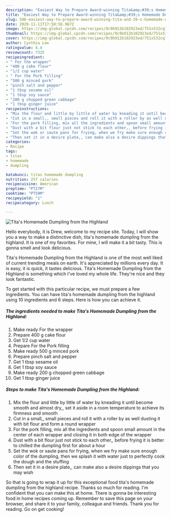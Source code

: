 ```yaml
---
description: "Easiest Way to Prepare Award-winning Tita&amp;#39;s Homemade Dumpling from the Highland"
title: "Easiest Way to Prepare Award-winning Tita&amp;#39;s Homemade Dumpling from the Highland"
slug: 586-easiest-way-to-prepare-award-winning-tita-and-39-s-homemade-dumpling-from-the-highland
date: 2020-11-11T17:50:56.967Z
image: https://img-global.cpcdn.com/recipes/9c9b912b102923ed/751x532cq70/titas-homemade-dumpling-from-the-highland-recipe-main-photo.jpg
thumbnail: https://img-global.cpcdn.com/recipes/9c9b912b102923ed/751x532cq70/titas-homemade-dumpling-from-the-highland-recipe-main-photo.jpg
cover: https://img-global.cpcdn.com/recipes/9c9b912b102923ed/751x532cq70/titas-homemade-dumpling-from-the-highland-recipe-main-photo.jpg
author: Cynthia Lee
ratingvalue: 4.4
reviewcount: 7325
recipeingredient:
- " For the wrapper"
- "400 g cake flour"
- "1/2 cup water"
- " For the Pork filling"
- "500 g minced pork"
- "pinch salt and pepper"
- "1 tbsp sesame oil"
- "1 tbsp soy sauce"
- "200 g chopped green cabbage"
- "1 tbsp ginger juice"
recipeinstructions:
- "Mix the flour and little by little of water by kneading it until become smooth and almost dry,, set it aside in a room temperature to achieve its firmness and smooth"
- "Cut in a small,, small pieces and roll it with a roller by as well dusting it with bit flour and form a round wrapper"
- "For the pork filling, mix all the ingredients and spoon small amount in the center of each wrapper and closing it in both edge of the wrapper"
- "Dust with a bit flour just not stick to each other,, before frying it is better to chilled the dumpling first for about a hour"
- "Set the wok or saute pans for frying, when we fry make sure enough color of the dumpling, then we splash it with water just to perfectly cook the dough and the stuffing"
- "Then set it in a desire plate,, can make also a desire dippings that you may wish"
categories:
- Recipe
tags:
- titas
- homemade
- dumpling

katakunci: titas homemade dumpling 
nutrition: 257 calories
recipecuisine: American
preptime: "PT27M"
cooktime: "PT59M"
recipeyield: "1"
recipecategory: Lunch

---
```



![Tita&#39;s Homemade Dumpling from the Highland](https://img-global.cpcdn.com/recipes/9c9b912b102923ed/751x532cq70/titas-homemade-dumpling-from-the-highland-recipe-main-photo.jpg)

Hello everybody, it is Drew, welcome to my recipe site. Today, I will show you a way to make a distinctive dish, tita&#39;s homemade dumpling from the highland. It is one of my favorites. For mine, I will make it a bit tasty. This is gonna smell and look delicious.



Tita&#39;s Homemade Dumpling from the Highland is one of the most well liked of current trending meals on earth. It's appreciated by millions every day. It is easy, it is quick, it tastes delicious. Tita&#39;s Homemade Dumpling from the Highland is something which I've loved my whole life. They're nice and they look fantastic.


To get started with this particular recipe, we must prepare a few ingredients. You can have tita&#39;s homemade dumpling from the highland using 10 ingredients and 6 steps. Here is how you can achieve it.

<!--inarticleads1-->

##### The ingredients needed to make Tita&#39;s Homemade Dumpling from the Highland:

1. Make ready  For the wrapper
1. Prepare 400 g cake flour
1. Get 1/2 cup water
1. Prepare  For the Pork filling
1. Make ready 500 g minced pork
1. Prepare pinch salt and pepper
1. Get 1 tbsp sesame oil
1. Get 1 tbsp soy sauce
1. Make ready 200 g chopped green cabbage
1. Get 1 tbsp ginger juice




<!--inarticleads2-->

##### Steps to make Tita&#39;s Homemade Dumpling from the Highland:

1. Mix the flour and little by little of water by kneading it until become smooth and almost dry,, set it aside in a room temperature to achieve its firmness and smooth
1. Cut in a small,, small pieces and roll it with a roller by as well dusting it with bit flour and form a round wrapper
1. For the pork filling, mix all the ingredients and spoon small amount in the center of each wrapper and closing it in both edge of the wrapper
1. Dust with a bit flour just not stick to each other,, before frying it is better to chilled the dumpling first for about a hour
1. Set the wok or saute pans for frying, when we fry make sure enough color of the dumpling, then we splash it with water just to perfectly cook the dough and the stuffing
1. Then set it in a desire plate,, can make also a desire dippings that you may wish




So that is going to wrap it up for this exceptional food tita&#39;s homemade dumpling from the highland recipe. Thanks so much for reading. I'm confident that you can make this at home. There is gonna be interesting food in home recipes coming up. Remember to save this page on your browser, and share it to your family, colleague and friends. Thank you for reading. Go on get cooking!
